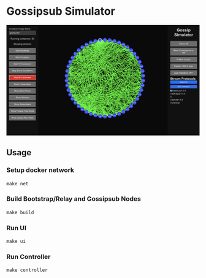 # Gossipsub Simulator

![Gossipsub Simulator](https://github.com/dozyio/gossipsub-simulator/blob/main/docs/images/screenshot.png?raw=true "Gossipsub Simulator")

## Usage

### Setup docker network
```
make net
```

### Build Bootstrap/Relay and Gossipsub Nodes
```
make build
```

### Run UI
```
make ui
```

### Run Controller
```
make controller
```
